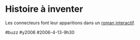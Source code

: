 # Histoire à inventer

Les connecteurs font leur apparitions dans un [roman interactif](http://histoireainventer.midiblogs.com/chapitre_5/).

#buzz #y2006 #2006-4-13-9h30
